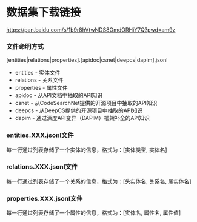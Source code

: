 # 数据集下载链接
https://pan.baidu.com/s/1b9r8hVtwNDS8OmdORHiY7Q?pwd=am9z

### 文件命明方式
[entities|relations|properties].[apidoc|csnet|deepcs|dapim].jsonl
* entities - 实体文件
* relations - 关系文件
* properties - 属性文件
* apidoc - 从API文档中抽取的API知识
* csnet - 从CodeSearchNet提供的开源项目中抽取的API知识
* deepcs - 从DeepCS提供的开源项目中抽取的API知识
* dapim - 通过深度API变异（DAPIM）框架补全的API知识

### entities.XXX.jsonl文件
每一行通过列表存储了一个实体的信息，格式为：[实体类型, 实体名]

### relations.XXX.jsonl文件
每一行通过列表存储了一个关系的信息，格式为：[头实体名, 关系名, 尾实体名]

### properties.XXX.jsonl文件
每一行通过列表存储了一个属性的信息，格式为：[实体名, 属性名, 属性值]
